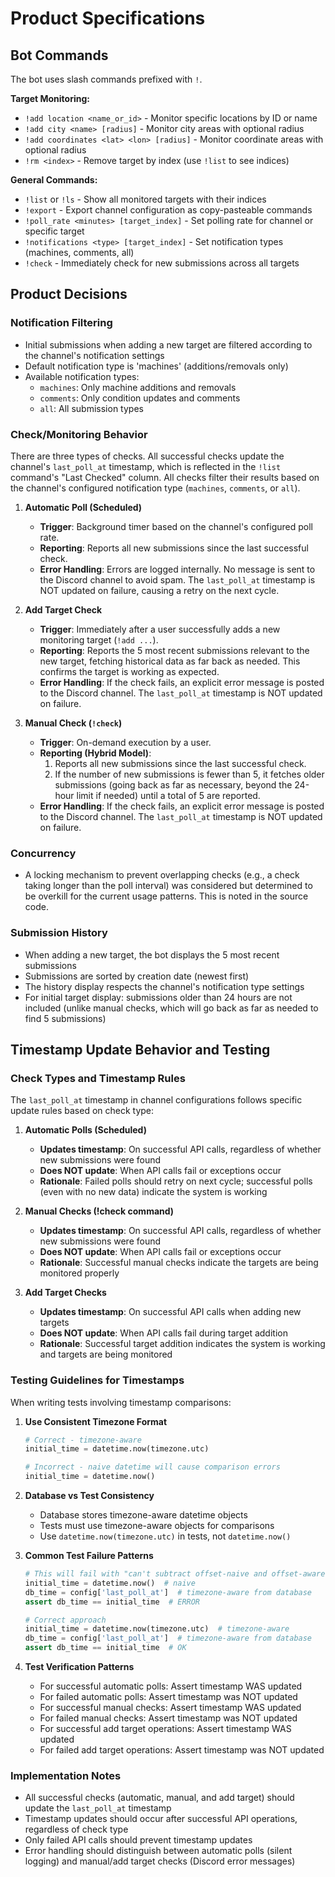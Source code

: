 # Product Specifications

## Bot Commands
The bot uses slash commands prefixed with `!`.

**Target Monitoring:**
- `!add location <name_or_id>` - Monitor specific locations by ID or name
- `!add city <name> [radius]` - Monitor city areas with optional radius
- `!add coordinates <lat> <lon> [radius]` - Monitor coordinate areas with optional radius
- `!rm <index>` - Remove target by index (use `!list` to see indices)

**General Commands:**
- `!list` or `!ls` - Show all monitored targets with their indices
- `!export` - Export channel configuration as copy-pasteable commands
- `!poll_rate <minutes> [target_index]` - Set polling rate for channel or specific target
- `!notifications <type> [target_index]` - Set notification types (machines, comments, all)
- `!check` - Immediately check for new submissions across all targets

## Product Decisions

### Notification Filtering
- Initial submissions when adding a new target are filtered according to the channel's notification settings
- Default notification type is 'machines' (additions/removals only)
- Available notification types:
  - `machines`: Only machine additions and removals
  - `comments`: Only condition updates and comments
  - `all`: All submission types

### Check/Monitoring Behavior

There are three types of checks. All successful checks update the channel's `last_poll_at` timestamp, which is reflected in the `!list` command's "Last Checked" column. All checks filter their results based on the channel's configured notification type (`machines`, `comments`, or `all`).

1. **Automatic Poll (Scheduled)**
   * **Trigger**: Background timer based on the channel's configured poll rate.
   * **Reporting**: Reports all new submissions since the last successful check.
   * **Error Handling**: Errors are logged internally. No message is sent to the Discord channel to avoid spam. The `last_poll_at` timestamp is NOT updated on failure, causing a retry on the next cycle.

2. **Add Target Check**
   * **Trigger**: Immediately after a user successfully adds a new monitoring target (`!add ...`).
   * **Reporting**: Reports the 5 most recent submissions relevant to the new target, fetching historical data as far back as needed. This confirms the target is working as expected.
   * **Error Handling**: If the check fails, an explicit error message is posted to the Discord channel. The `last_poll_at` timestamp is NOT updated on failure.

3. **Manual Check (`!check`)**
   * **Trigger**: On-demand execution by a user.
   * **Reporting (Hybrid Model)**:
       1. Reports all new submissions since the last successful check.
       2. If the number of new submissions is fewer than 5, it fetches older submissions (going back as far as necessary, beyond the 24-hour limit if needed) until a total of 5 are reported.
   * **Error Handling**: If the check fails, an explicit error message is posted to the Discord channel. The `last_poll_at` timestamp is NOT updated on failure.

### Concurrency
- A locking mechanism to prevent overlapping checks (e.g., a check taking longer than the poll interval) was considered but determined to be overkill for the current usage patterns. This is noted in the source code.

### Submission History
- When adding a new target, the bot displays the 5 most recent submissions
- Submissions are sorted by creation date (newest first)
- The history display respects the channel's notification type settings
- For initial target display: submissions older than 24 hours are not included (unlike manual checks, which will go back as far as needed to find 5 submissions)

## Timestamp Update Behavior and Testing

### Check Types and Timestamp Rules

The `last_poll_at` timestamp in channel configurations follows specific update rules based on check type:

1. **Automatic Polls (Scheduled)**
   - **Updates timestamp**: On successful API calls, regardless of whether new submissions were found
   - **Does NOT update**: When API calls fail or exceptions occur
   - **Rationale**: Failed polls should retry on next cycle; successful polls (even with no new data) indicate the system is working

2. **Manual Checks (!check command)**
   - **Updates timestamp**: On successful API calls, regardless of whether new submissions were found
   - **Does NOT update**: When API calls fail or exceptions occur
   - **Rationale**: Successful manual checks indicate the targets are being monitored properly

3. **Add Target Checks**
   - **Updates timestamp**: On successful API calls when adding new targets
   - **Does NOT update**: When API calls fail during target addition
   - **Rationale**: Successful target addition indicates the system is working and targets are being monitored

### Testing Guidelines for Timestamps

When writing tests involving timestamp comparisons:

1. **Use Consistent Timezone Format**
   ```python
   # Correct - timezone-aware
   initial_time = datetime.now(timezone.utc)

   # Incorrect - naive datetime will cause comparison errors
   initial_time = datetime.now()
   ```

2. **Database vs Test Consistency**
   - Database stores timezone-aware datetime objects
   - Tests must use timezone-aware objects for comparisons
   - Use `datetime.now(timezone.utc)` in tests, not `datetime.now()`

3. **Common Test Failure Patterns**
   ```python
   # This will fail with "can't subtract offset-naive and offset-aware datetimes"
   initial_time = datetime.now()  # naive
   db_time = config['last_poll_at']  # timezone-aware from database
   assert db_time == initial_time  # ERROR

   # Correct approach
   initial_time = datetime.now(timezone.utc)  # timezone-aware
   db_time = config['last_poll_at']  # timezone-aware from database
   assert db_time == initial_time  # OK
   ```

4. **Test Verification Patterns**
   - For successful automatic polls: Assert timestamp WAS updated
   - For failed automatic polls: Assert timestamp was NOT updated
   - For successful manual checks: Assert timestamp WAS updated
   - For failed manual checks: Assert timestamp was NOT updated
   - For successful add target operations: Assert timestamp WAS updated
   - For failed add target operations: Assert timestamp was NOT updated

### Implementation Notes

- All successful checks (automatic, manual, and add target) should update the `last_poll_at` timestamp
- Timestamp updates should occur after successful API operations, regardless of check type
- Only failed API calls should prevent timestamp updates
- Error handling should distinguish between automatic polls (silent logging) and manual/add target checks (Discord error messages)